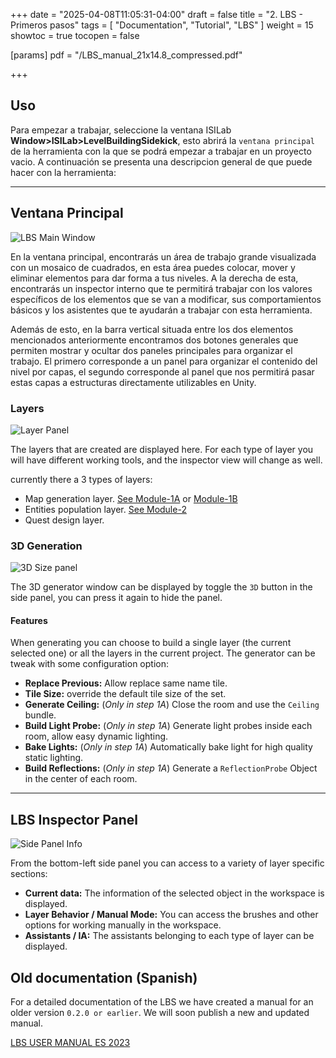 +++
date = "2025-04-08T11:05:31-04:00"
draft = false
title = "2. LBS - Primeros pasos"
tags = [ "Documentation", "Tutorial", "LBS" ]
weight = 15
showtoc = true
tocopen = false

[params]
    pdf = "/LBS_manual_21x14.8_compressed.pdf"

+++

## Uso

Para empezar a trabajar, seleccione la ventana ISILab **Window>ISILab>LevelBuildingSidekick**, esto abrirá la `ventana principal` de la herramienta con la que se podrá empezar a trabajar en un proyecto vacio. A continuación se presenta una descripcion general de que puede hacer con la herramienta:

---
## Ventana Principal

![LBS Main Window](/Unity_1OnOncbeB3.png  "Main Window")

En la ventana principal, encontrarás un área de trabajo grande visualizada con un mosaico de cuadrados, en esta área puedes colocar, mover y eliminar elementos para dar forma a tus niveles. A la derecha de esta, encontrarás un inspector interno que te permitirá trabajar con los valores específicos de los elementos que se van a modificar, sus comportamientos básicos y los asistentes que te ayudarán a trabajar con esta herramienta.


Además de esto, en la barra vertical situada entre los dos elementos mencionados anteriormente encontramos dos botones generales que permiten mostrar y ocultar dos paneles principales para organizar el trabajo. El primero corresponde a un panel para organizar el contenido del nivel por capas, el segundo corresponde al panel que nos permitirá pasar estas capas a estructuras directamente utilizables en Unity.

### Layers

![Layer Panel](/layer_info_01.png)

The layers that are created are displayed here. For each type of layer you will have different working tools, and the inspector view will change as well.

currently there a 3 types of layers:
- Map generation layer. [See Module-1A](../module_1a_layer/) or [Module-1B](../module_1b_layer/)
- Entities population layer. [See Module-2](../population_layer/)
- Quest design layer.


### 3D Generation

![3D Size panel](/3DInfo_01.png)

The 3D generator window can be displayed by toggle the `3D` button in the side panel, you can press it again to hide the panel.

#### Features

When generating you can choose to build a single layer (the current selected one) or all the layers in the current project. The generator can be tweak with some configuration option:
    
- **Replace Previous:** Allow replace same name tile.
- **Tile Size:** override the default tile size of the set.
-  **Generate Ceiling:** (*Only in step 1A*) Close the room and use the `Ceiling` bundle.
- **Build Light Probe:** (*Only in step 1A*) Generate light probes inside each room, allow easy dynamic lighting.
- **Bake Lights:** (*Only in step 1A*) Automatically bake light for high quality static lighting.
- **Build Reflections:** (*Only in step 1A*) Generate a `ReflectionProbe` Object in the center of each room.

---
## LBS Inspector Panel

![Side Panel Info](/Step_1A_Info_Side_panel_01.png)

From the bottom-left side panel you can access to a variety of layer specific sections: 

- **Current data:** The information of the selected object in the workspace is displayed.
- **Layer Behavior / Manual Mode:**  You can access the brushes and other options for working manually in the workspace.
- **Assistants / IA:** The assistants belonging to each type of layer can be displayed.
 
## Old documentation (Spanish)

For a detailed documentation of the LBS we have created a manual for an older version `0.2.0 or earlier`. We will soon publish a new and updated manual.

[LBS USER MANUAL ES 2023](/isilab-website/LBS_manual_21x14.8_compressed.pdf)
